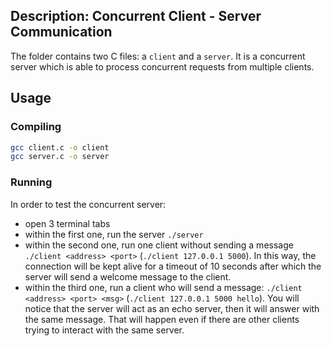 ## Description: Concurrent Client - Server Communication

The folder contains two C files: a ```client``` and a ```server```. 
It is a concurrent server which is able to process concurrent requests from multiple clients. 


## Usage

### Compiling
```sh
gcc client.c -o client
gcc server.c -o server
```

### Running
In order to test the concurrent server:
- open 3 terminal tabs
- within the first one, run the server ```./server```
- within the second one, run one client without sending a message ```./client <address> <port>``` (```./client 127.0.0.1 5000```). In this way, the connection will be kept alive for a timeout of 10 seconds after which the server will send a welcome message to the client.
- within the third one, run a client who will send a message: ```./client <address> <port> <msg>``` (```./client 127.0.0.1 5000 hello```). You will notice that the server will act as an echo server, then it will answer with the same message. That will happen even if there are other clients trying to interact with the same server. 
